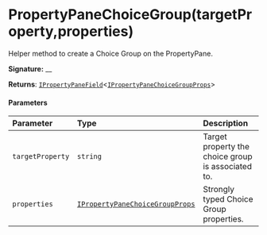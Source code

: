 # PropertyPaneChoiceGroup(targetProperty,properties)

Helper method to create a Choice Group on the PropertyPane.

**Signature:** __

**Returns**: [`IPropertyPaneField`](../sp-webpart-base/ipropertypanefield.md)<[`IPropertyPaneChoiceGroupProps`](../sp-webpart-base/ipropertypanechoicegroupprops.md)>



#### Parameters


| Parameter	   | Type    | Description |
|:-------------|:---------------|:------------|
| `targetProperty`    | `string` | Target property the choice group is associated to. |
| `properties`    | [`IPropertyPaneChoiceGroupProps`](../sp-webpart-base/ipropertypanechoicegroupprops.md) | Strongly typed Choice Group properties. |

